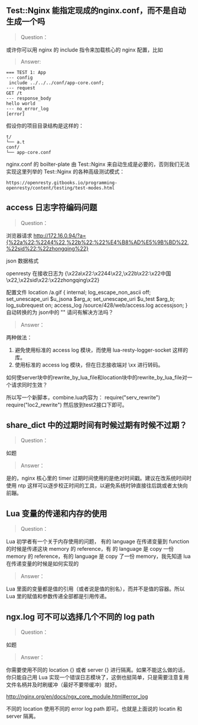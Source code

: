 ## Test::Nginx 能指定现成的nginx.conf，而不是自动生成一个吗

> Question：

或许你可以用 nginx 的 include 指令来加载核心的 nginx 配置，比如

> Answer:

    === TEST 1: App
    --- config
     include ../../../conf/app-core.conf;
    --- request
    GET /t
    --- response_body
    hello world
    --- no_error_log
    [error]

假设你的项目目录结构是这样的：

    t/
    └── a.t
    conf/
    └── app-core.conf

nginx.conf 的 boilter-plate 由 Test::Nginx 来自动生成是必要的，否则我们无法实现这里列举的
Test::Nginx 的各种高级测试模式：

    https://openresty.gitbooks.io/programming-openresty/content/testing/test-modes.html

## access 日志字符编码问题

> Question：

浏览器请求 
http://172.16.0.94/?a={%22a%22:%2244%22,%22b%22:%22%E4%B8%AD%E5%9B%BD%22,%22sid%22:%22zhongqing%22}

json 数据格式
    
openresty 
在接收日志为
{\x22a\x22:\x2244\x22,\x22b\x22:\x22中国\x22,\x22sid\x22:\x22zhongqing\x22}
    
配置文件
location /a.gif {
               internal;
               log_escape_non_ascii off;
               set_unescape_uri $u_jsona $arg_a;
               set_unescape_uri $u_test $arg_b;
               log_subrequest on;
               access_log /source/428/web/access.log accessjson;
}
自动转换的为 json中的  ""
请问有解决方法吗？

> Answer：

两种做法：
    
1. 避免使用标准的 access log 模块，而使用 lua-resty-logger-socket 这样的库。
2. 使用标准的 access log 模块，但在日志接收端对 \xx 进行转码。
    
如何使server块中的rewrite_by_lua_file和location块中的rewrite_by_lua_file对一个请求同时生效？
    
所以写一个新脚本，combine.lua内容为：
  require("serv_rewrite")
  require("loc2_rewrite")
然后放到test2接口下即可。

## share_dict 中的过期时间有时候过期有时候不过期？

> Question：

如题

> Answer：

是的，nginx 核心里的 timer 过期时间使用的是绝对时间戳。建议在改系统时间时使用 ntp
这样可以逐步校正时间的工具，以避免系统时钟直接往后跳或者太快向前蹦。
    
## Lua 变量的传递和内存的使用

> Question：

Lua 初学者有一个关于内存使用的问题，
有的 language 在传递变量到 function 的时候是传递这块 memory 的 reference，有
的 language 是 copy 一份 memory 的 reference，有的 language 是 copy 了一份
memory，我先知道 lua 在传递变量的时候是如何实现的

> Answer：

Lua 里面的变量都是值的引用（或者说是值的别名），而并不是值的容器。所以 Lua 
里的赋值和参数传递全部都是引用传递。
    
## ngx.log 可不可以选择几个不同的 log path
    
> Question：

如题

> Answer：

你需要使用不同的 location {} 或者 server {} 进行隔离。如果不能这么做的话，你只能自己用 Lua
实现一个错误日志模块了，这倒也挺简单，只是需要注意复用文件名柄并及时刷缓冲（最好不要带缓冲）就好。
    
http://nginx.org/en/docs/ngx_core_module.html#error_log
   
不同的 location 使用不同的 error log path 即可。也就是上面说的 locatin 和server 隔离。



